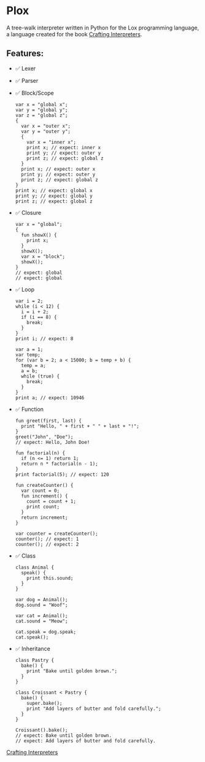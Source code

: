 # Plox

A tree-walk interpreter written in Python for the Lox programming language, a language created for the book [Crafting Interpreters](http://craftinginterpreters.com/).

## Features:

* ✅ Lexer
* ✅ Parser
* ✅ Block/Scope
  
  ```lox
  var x = "global x";
  var y = "global y";
  var z = "global z";
  {
    var x = "outer x";
    var y = "outer y";
    {
      var x = "inner x";
      print x; // expect: inner x
      print y; // expect: outer y
      print z; // expect: global z
    }
    print x; // expect: outer x
    print y; // expect: outer y
    print z; // expect: global z
  }
  print x; // expect: global x
  print y; // expect: global y
  print z; // expect: global z
  ```
* ✅ Closure
  
  ```lox
  var x = "global";
  {
    fun showX() {
      print x;
    }
    showX();
    var x = "block";
    showX();
  }
  // expect: global
  // expect: global
  ```
* ✅ Loop
  
  ```lox
  var i = 2;
  while (i < 12) {
    i = i + 2;
    if (i == 8) {
      break;
    }
  }
  print i; // expect: 8
  
  var a = 1;
  var temp;
  for (var b = 2; a < 15000; b = temp + b) {
    temp = a;
    a = b;
    while (true) {
      break;
    }
  }
  print a; // expect: 10946
  ```
* ✅ Function
  
  ```lox
  fun greet(first, last) {
    print "Hello, " + first + " " + last + "!";
  }
  greet("John", "Doe");
  // expect: Hello, John Doe!
  
  fun factorial(n) {
    if (n <= 1) return 1;
    return n * factorial(n - 1);
  }
  print factorial(5); // expect: 120
  
  fun createCounter() {
    var count = 0;
    fun increment() {
      count = count + 1;
      print count;
    }
    return increment;
  }
  
  var counter = createCounter();
  counter(); // expect: 1
  counter(); // expect: 2
  ```
* ✅ Class
  
  ```lox
  class Animal {
    speak() {
      print this.sound;
    }
  }
  
  var dog = Animal();
  dog.sound = "Woof";
  
  var cat = Animal();
  cat.sound = "Meow";
  
  cat.speak = dog.speak;
  cat.speak();
  ```
* ✅ Inheritance
  
  ```lox
  class Pastry {
    bake() {
      print "Bake until golden brown.";
    }
  }
  
  class Croissant < Pastry {
    bake() {
      super.bake();
      print "Add layers of butter and fold carefully.";
    }
  }
  
  Croissant().bake();
  // expect: Bake until golden brown.
  // expect: Add layers of butter and fold carefully.
  ```

[Crafting Interpreters](http://craftinginterpreters.com/)
